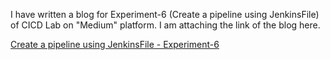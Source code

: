 I have written a blog for Experiment-6 (Create a pipeline using JenkinsFile) of CICD Lab on "Medium" platform. I am attaching the link of the blog here.

[Create a pipeline using JenkinsFile - Experiment-6](https://markandevansh99.medium.com/cicd-tutorial-create-a-pipeline-using-jenkinsfile-ccaeb0ac011f)
